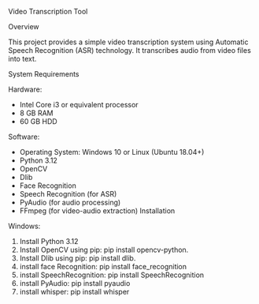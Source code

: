 Video Transcription Tool


Overview


This project provides a simple video transcription system using Automatic Speech Recognition (ASR) technology. It transcribes audio from video files into text.

System Requirements

Hardware:

- Intel Core i3 or equivalent processor
- 8 GB RAM
- 60 GB HDD

Software:

- Operating System: Windows 10 or Linux (Ubuntu 18.04+)
- Python 3.12
- OpenCV 
- Dlib 
- Face Recognition
- Speech Recognition (for ASR)
- PyAudio (for audio processing)
- FFmpeg (for video-audio extraction)
Installation

Windows:

1. Install Python 3.12
2. Install OpenCV  using pip: pip install opencv-python.
3. Install Dlib  using pip: pip install dlib.
4. install face Recognition: pip install face_recognition
5. install SpeechRecognition: pip install SpeechRecognition
6. install PyAudio: pip install pyaudio
7. install whisper: pip install whisper
